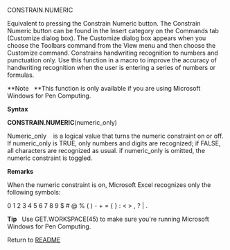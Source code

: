 CONSTRAIN.NUMERIC

Equivalent to pressing the Constrain Numeric button. The Constrain
Numeric button can be found in the Insert category on the Commands tab
(Customize dialog box). The Customize dialog box appears when you choose
the Toolbars command from the View menu and then choose the Customize
command. Constrains handwriting recognition to numbers and punctuation
only. Use this function in a macro to improve the accuracy of
handwriting recognition when the user is entering a series of numbers or
formulas.

**Note&nbsp;&nbsp;&nbsp;**This function is only available if you are
using Microsoft Windows for Pen Computing.

**Syntax**

**CONSTRAIN.NUMERIC**(numeric\_only)

Numeric\_only&nbsp;&nbsp;&nbsp;&nbsp;is a logical value that turns the
numeric constraint on or off. If numeric\_only is TRUE, only numbers and
digits are recognized; if FALSE, all characters are recognized as usual.
if numeric\_only is omitted, the numeric constraint is toggled.

**Remarks**

When the numeric constraint is on, Microsoft Excel recognizes only the
following symbols:

0 1 2 3 4 5 6 7 8 9 $ \# @ % ( ) - + = { } : \< \> , ? | .

**Tip**&nbsp;&nbsp;&nbsp;Use GET.WORKSPACE(45) to make sure you're
running Microsoft Windows for Pen Computing.



Return to [README](README.md)

